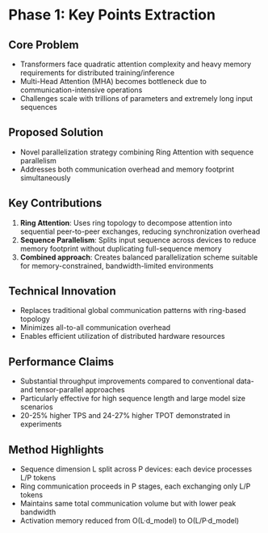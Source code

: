 # Phase 1: Key Points Extraction

## Core Problem
- Transformers face quadratic attention complexity and heavy memory requirements for distributed training/inference
- Multi-Head Attention (MHA) becomes bottleneck due to communication-intensive operations
- Challenges scale with trillions of parameters and extremely long input sequences

## Proposed Solution
- Novel parallelization strategy combining Ring Attention with sequence parallelism
- Addresses both communication overhead and memory footprint simultaneously

## Key Contributions
1. **Ring Attention**: Uses ring topology to decompose attention into sequential peer-to-peer exchanges, reducing synchronization overhead
2. **Sequence Parallelism**: Splits input sequence across devices to reduce memory footprint without duplicating full-sequence memory
3. **Combined approach**: Creates balanced parallelization scheme suitable for memory-constrained, bandwidth-limited environments

## Technical Innovation
- Replaces traditional global communication patterns with ring-based topology
- Minimizes all-to-all communication overhead
- Enables efficient utilization of distributed hardware resources

## Performance Claims
- Substantial throughput improvements compared to conventional data- and tensor-parallel approaches
- Particularly effective for high sequence length and large model size scenarios
- 20-25% higher TPS and 24-27% higher TPOT demonstrated in experiments

## Method Highlights
- Sequence dimension L split across P devices: each device processes L/P tokens
- Ring communication proceeds in P stages, each exchanging only L/P tokens
- Maintains same total communication volume but with lower peak bandwidth
- Activation memory reduced from O(L·d_model) to O(L/P·d_model)